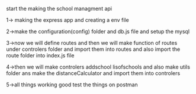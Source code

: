  start the making the school managment api

 1-> making the express app and creating a env file 

 2->make the configuration(config) folder and db.js file and setup the mysql

 3->now we will define routes and then we will make function of routes under controlers folder and import them into routes and also import the route folder into index.js file 

 4->then we will make controlers addschool lisofschools and also make utils folder ans make the distanceCalculator and import them into controlers

 5->all things working good test the things on postman 